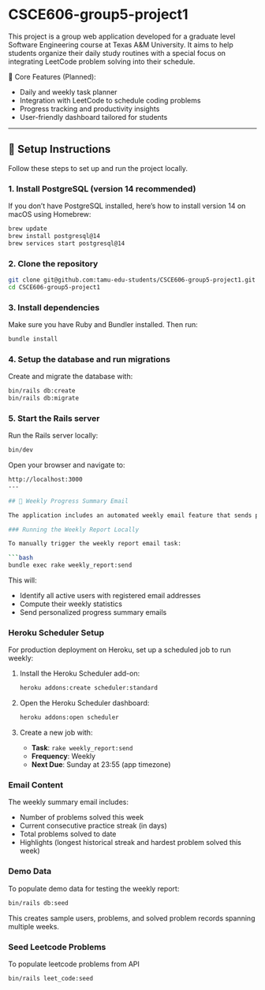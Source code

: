 # CSCE606-group5-project1
This project is a group web application developed for a graduate level Software Engineering course at Texas A&amp;M University. It aims to help students organize their daily study routines with a special focus on integrating LeetCode problem solving into their schedule.

📅 Core Features (Planned):

- Daily and weekly task planner
- Integration with LeetCode to schedule coding problems
- Progress tracking and productivity insights
- User-friendly dashboard tailored for students

---

## 🚀 Setup Instructions

Follow these steps to set up and run the project locally.

### 1. Install PostgreSQL (version 14 recommended)

If you don’t have PostgreSQL installed, here’s how to install version 14 on macOS using Homebrew:

```bash
brew update
brew install postgresql@14
brew services start postgresql@14
```
### 2. Clone the repository
```bash
git clone git@github.com:tamu-edu-students/CSCE606-group5-project1.git
cd CSCE606-group5-project1
```

### 3. Install dependencies
Make sure you have Ruby and Bundler installed. Then run:
```bash
bundle install
```

### 4. Setup the database and run migrations
Create and migrate the database with:
```bash
bin/rails db:create
bin/rails db:migrate
```

### 5. Start the Rails server
Run the Rails server locally:
```bash
bin/dev
```
Open your browser and navigate to:
```bash
http://localhost:3000
---

## 📧 Weekly Progress Summary Email

The application includes an automated weekly email feature that sends progress summaries to active students.

### Running the Weekly Report Locally

To manually trigger the weekly report email task:

```bash
bundle exec rake weekly_report:send
```

This will:
- Identify all active users with registered email addresses
- Compute their weekly statistics
- Send personalized progress summary emails

### Heroku Scheduler Setup

For production deployment on Heroku, set up a scheduled job to run weekly:

1. Install the Heroku Scheduler add-on:
   ```bash
   heroku addons:create scheduler:standard
   ```

2. Open the Heroku Scheduler dashboard:
   ```bash
   heroku addons:open scheduler
   ```

3. Create a new job with:
   - **Task**: `rake weekly_report:send`
   - **Frequency**: Weekly
   - **Next Due**: Sunday at 23:55 (app timezone)

### Email Content

The weekly summary email includes:
- Number of problems solved this week
- Current consecutive practice streak (in days)
- Total problems solved to date
- Highlights (longest historical streak and hardest problem solved this week)

### Demo Data

To populate demo data for testing the weekly report:

```bash
bin/rails db:seed
```

This creates sample users, problems, and solved problem records spanning multiple weeks.

### Seed Leetcode Problems

To populate leetcode problems from API

```bash
bin/rails leet_code:seed
```